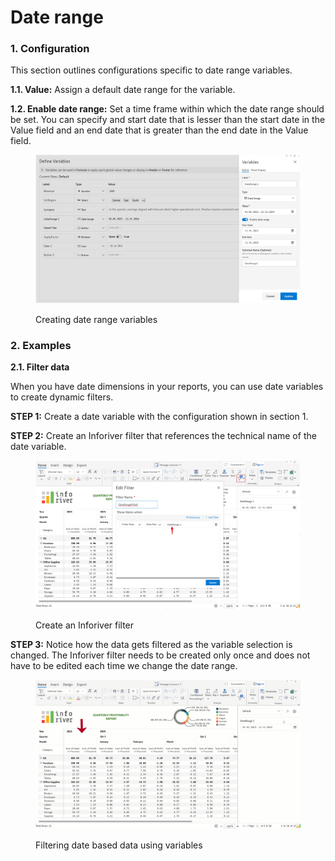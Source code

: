 # Date range

### 1. Configuration <a href="#id-1.-configuration" id="id-1.-configuration"></a>

This section outlines configurations specific to date range variables.

**1.1. Value:** Assign a default date range for the variable.

**1.2. Enable date range:** Set a time frame within which the date range should be set. You can specify and start date that is lesser than the start date in the Value field and an end date that is greater than the end date in the Value field.

<figure><img src="../../../.gitbook/assets/image.png" alt=""><figcaption><p>Creating date range variables</p></figcaption></figure>

### 2. Examples <a href="#id-2.-examples" id="id-2.-examples"></a>

**2.1. Filter data**

When you have date dimensions in your reports, you can use date variables to create dynamic filters.

**STEP 1:** Create a date variable with the configuration shown in section 1.

**STEP 2:** Create an Inforiver filter that references the technical name of the date variable.

<figure><img src="../../../.gitbook/assets/image (1179).png" alt=""><figcaption><p>Create an Inforiver filter</p></figcaption></figure>

**STEP 3:** Notice how the data gets filtered as the variable selection is changed. The Inforiver filter needs to be created only once and does not have to be edited each time we change the date range.

<figure><img src="../../../.gitbook/assets/Untitled Project (15).gif" alt=""><figcaption><p>Filtering date based data using variables</p></figcaption></figure>
